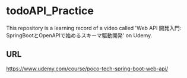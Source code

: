 # todoAPI_Practice

This repository is a learning record of a video called 'Web API 開発入門: SpringBootとOpenAPIで始めるスキーマ駆動開発' on Udemy.


## URL

https://www.udemy.com/course/poco-tech-spring-boot-web-api/
